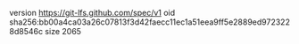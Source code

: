 version https://git-lfs.github.com/spec/v1
oid sha256:bb00a4ca03a26c07813f3d42faecc11ec1a51eea9ff5e2889ed9723228d8546c
size 2065
